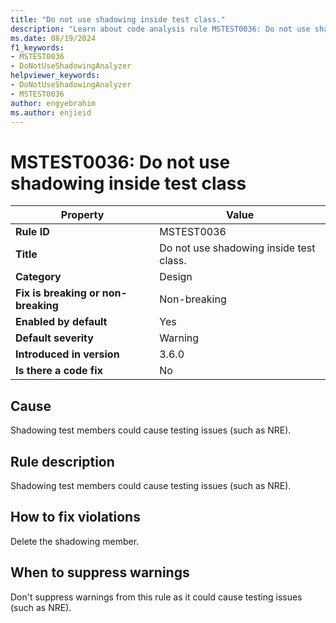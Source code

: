 ```yaml
---
title: "Do not use shadowing inside test class."
description: "Learn about code analysis rule MSTEST0036: Do not use shadowing inside test class."
ms.date: 08/19/2024
f1_keywords:
- MSTEST0036
- DoNotUseShadowingAnalyzer
helpviewer_keywords:
- DoNotUseShadowingAnalyzer
- MSTEST0036
author: engyebrahim
ms.author: enjieid
---
```

# MSTEST0036: Do not use shadowing inside test class

| Property                            | Value                                                                  |
|-------------------------------------|------------------------------------------------------------------------|
| **Rule ID**                         | MSTEST0036                                                             |
| **Title**                           | Do not use shadowing inside test class.                                |
| **Category**                        | Design                                                                 |
| **Fix is breaking or non-breaking** | Non-breaking                                                           |
| **Enabled by default**              | Yes                                                                    |
| **Default severity**                | Warning                                                                |
| **Introduced in version**           | 3.6.0                                                                  |
| **Is there a code fix**             | No                                                                     |

## Cause

Shadowing test members could cause testing issues (such as NRE).

## Rule description

Shadowing test members could cause testing issues (such as NRE).

## How to fix violations

Delete the shadowing member.

## When to suppress warnings

Don't suppress warnings from this rule as it could cause testing issues (such as NRE).
